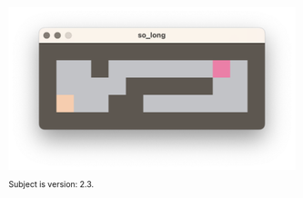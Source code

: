 ![Screenshot.](https://github.com/puyma/so_long/blob/c60132ce50cf0f2b08a20299df46b9fcc6ff8262/assets/screenshot.png)

Subject is version: 2.3.
